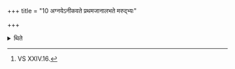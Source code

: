 +++
title = "10 अग्नयेऽनीकवते प्रथमजानालभते मरुद्भ्यः"

+++

<details><summary>थिते</summary>

10. (Then the Adhvaryu) seizes (he-goats) born as the first issues for Agni Anīkavat, the (three) he-goats situated in the storm for Maruts Sāntapana, (three he-goats) which were born after a very long time, to Maruts Gr̥hamedhins, triplet (he-goats) for Maruts Krīdins, (three) born successivelly for Maruts Svatavats.[^1]  

[^1]: VS XXIV.16. 
</details>
